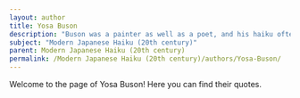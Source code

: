 ```yaml
---
layout: author
title: Yosa Buson
description: "Buson was a painter as well as a poet, and his haiku often depict serene landscapes and seasonal transitions. His works are characterized by their vivid imagery and appreciation for the subtleties of nature."
subject: "Modern Japanese Haiku (20th century)"
parent: Modern Japanese Haiku (20th century)
permalink: /Modern Japanese Haiku (20th century)/authors/Yosa-Buson/
---
```


Welcome to the page of Yosa Buson! Here you can find their quotes.
